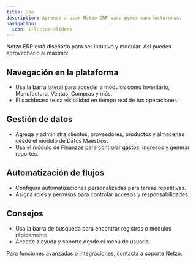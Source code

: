 ```yaml
---
title: Uso
description: Aprende a usar Netzo ERP para pymes manufactureras.
navigation:
  icon: i-lucide-sliders
---
```


Netzo ERP está diseñado para ser intuitivo y modular. Así puedes aprovecharlo al máximo:

## Navegación en la plataforma

- Usa la barra lateral para acceder a módulos como Inventario, Manufactura, Ventas, Compras y más.
- El dashboard te da visibilidad en tiempo real de tus operaciones.

## Gestión de datos

- Agrega y administra clientes, proveedores, productos y almacenes desde el módulo de Datos Maestros.
- Usa el módulo de Finanzas para controlar gastos, ingresos y generar reportes.

## Automatización de flujos

- Configura automatizaciones personalizadas para tareas repetitivas.
- Asigna roles y permisos para controlar accesos y responsabilidades.

## Consejos

- Usa la barra de búsqueda para encontrar registros o módulos rápidamente.
- Accede a ayuda y soporte desde el menú de usuario.

Para funciones avanzadas o integraciones, contacta a soporte Netzo.
